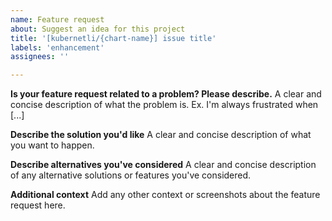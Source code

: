 ```yaml
---
name: Feature request
about: Suggest an idea for this project
title: '[kubernetli/{chart-name}] issue title'
labels: 'enhancement'
assignees: ''

---
```


<!--
Thank you for your contribution =) <3.
-->

**Is your feature request related to a problem? Please describe.**
A clear and concise description of what the problem is. Ex. I'm always frustrated when [...]

**Describe the solution you'd like**
A clear and concise description of what you want to happen.

**Describe alternatives you've considered**
A clear and concise description of any alternative solutions or features you've considered.

**Additional context**
Add any other context or screenshots about the feature request here.

